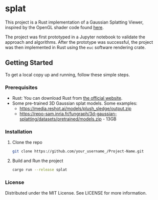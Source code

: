 # splat

This project is a Rust implementation of a Gaussian Splatting Viewer, inspired by the OpenGL shader code found [here](https://github.com/limacv/GaussianSplattingViewer).

The project was first prototyped in a Jupyter notebook to validate the approach and algorithms. After the prototype was successful, the project was then implemented in Rust using the `euc` software rendering crate.

## Getting Started

To get a local copy up and running, follow these simple steps.

### Prerequisites

- Rust: You can download Rust from [the official website](https://www.rust-lang.org/tools/install).
- Some pre-trained 3D Gaussian splat models. Some examples:
    - https://media.reshot.ai/models/plush_sledge/output.zip
    - https://repo-sam.inria.fr/fungraph/3d-gaussian-splatting/datasets/pretrained/models.zip  - 13GB

### Installation

1. Clone the repo
   ```sh
   git clone https://github.com/your_username_/Project-Name.git
   ```
2. Build and Run the project
    ```sh
    cargo run --release splat
    ```

### License
Distributed under the MIT License. See LICENSE for more information.
